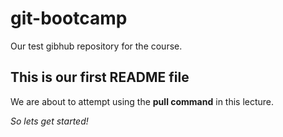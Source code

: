 # git-bootcamp
Our test gibhub repository for the course.
## This is our first README file
We are about to attempt using the **pull command** in this lecture.

*So lets get started!*
